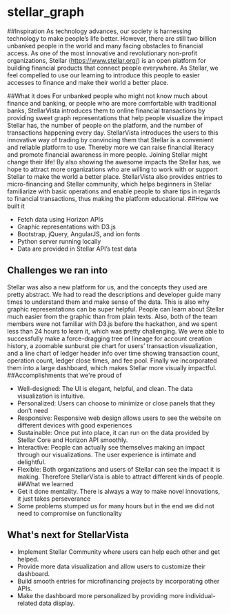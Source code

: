 # stellar_graph

##Inspiration
As technology advances, our society is harnessing technology to make people’s life better. However, there are still two billion unbanked people in the world and many facing obstacles to financial access. As one of the most innovative and revolutionary non-profit organizations, Stellar (https://www.stellar.org/) is an open platform for building financial products that connect people everywhere. As Stellar, we feel compelled to use our learning to introduce this people to easier accesses to finance and make their world a better place. 

##What it does
For unbanked people who might not know much about finance and banking, or people who are more comfortable with traditional banks, StellarVista introduces them to online financial transactions by providing sweet graph representations that help people visualize the impact Stellar has, the number of people on the platform, and the number of transactions happening every day. StellarVista introduces the users to this innovative way of trading by convincing them that Stellar is a convenient and reliable platform to use. Thereby more we can raise financial literacy and promote financial awareness in more people. Joining Stellar might change their life! By also showing the awesome impacts the Stellar has, we hope to attract more organizations who are willing to work with or support Stellar to make the world a better place.
StellarVista also provides entries to micro-financing and Stellar community, which helps beginners in Stellar familiarize with basic operations and enable people to share tips in regards to financial transactions, thus making the platform educational.
##How we built it
* Fetch data using Horizon APIs 
* Graphic representations with D3.js
* Bootstrap, jQuery, AngularJS, and ion fonts
* Python server running locally
* Data are provided in Stellar API’s test data

## Challenges we ran into
Stellar was also a new platform for us, and the concepts they used are pretty abstract. We had to read the descriptions and developer guide many times to understand them and make sense of the data. This is also why graphic representations can be super helpful. People can learn about Stellar much easier from the graphic than from plain texts.
Also, both of the team members were not familiar with D3.js before the hackathon, and we spent less than 24 hours to learn it, which was pretty challenging. We were able to successfully make a force-dragging tree of lineage for account creation history, a zoomable sunburst pie chart for users’ transaction visualization, and a line chart of ledger header info over time showing transaction count, operation count, ledger close times, and fee pool. Finally we incorporated them into a large dashboard, which makes Stellar more visually impactful.
##Accomplishments that we're proud of
* Well-designed: The UI is elegant, helpful, and clean. The data visualization is intuitive.
* Personalized: Users can choose to minimize or close panels that they don’t need
* Responsive: Responsive web design allows users to see the website on different devices with good experiences
* Sustainable: Once put into place, it can run on the data provided by Stellar Core and Horizon API smoothly.
* Interactive: People can actually see themselves making an impact through our visualizations. The user experience is intimate and delightful.
* Flexible: Both organizations and users of Stellar can see the impact it is making. Therefore StellarVista is able to attract different kinds of people.
##What we learned
* Get it done mentality. There is always a way to make novel innovations, it just takes perseverance
* Some problems stumped us for many hours but in the end we did not need to compromise on functionality

## What's next for StellarVista
* Implement Stellar Community where users can help each other and get helped.
* Provide more data visualization and allow users to customize their dashboard.
* Build smooth entries for microfinancing projects by incorporating other APIs.
* Make the dashboard more personalized by providing more individual-related data display.
